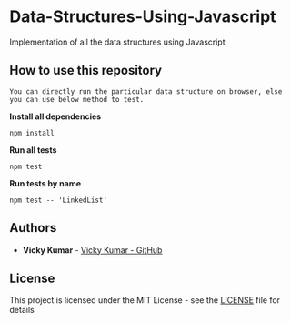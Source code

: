 # Data-Structures-Using-Javascript

Implementation of all the data structures using Javascript

## How to use this repository

```
You can directly run the particular data structure on browser, else you can use below method to test.
```

**Install all dependencies**

```
npm install
```

**Run all tests**

```
npm test
```

**Run tests by name**

```
npm test -- 'LinkedList'
```

## Authors

- **Vicky Kumar** - [Vicky Kumar - GitHub](https://github.com/vickykumarcse)

## License

This project is licensed under the MIT License - see the [LICENSE](LICENSE) file for details
